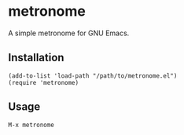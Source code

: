 # metronome

A simple metronome for GNU Emacs.

## Installation

```
(add-to-list 'load-path "/path/to/metronome.el")
(require 'metronome)
```

## Usage

`M-x metronome`
